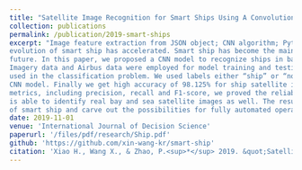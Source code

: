 ```yaml
---
title: "Satellite Image Recognition for Smart Ships Using A Convolutional Neural Networks Algorithm"
collection: publications
permalink: /publication/2019-smart-ships
excerpt: "Image feature extraction from JSON object; CNN algorithm; Python Tensorflow<br /><br />**Abstract:**In recent years, along with the development of artificial intelligence technologies and related technical products, the
evolution of smart ship has accelerated. Smart ship has become the main development direction of ship industry in the
future. In this paper, we proposed a CNN model to recognize ships in bay and sea area. Data sets of Ships in Satellite
Imagery data and Airbus data were employed for model training and testing and features are pixel data of images and
used in the classification problem. We used labels either “ship” or “no-ship” as our dependant variable to train the
CNN model. Finally we get high accuracy of 98.125% for ship satellite images recognition. Through the performance
metrics, including precision, recall and F1-score, we proved the reliability of this CNN model. Moreover, our CNN model
is able to identify real bay and sea satellite images as well. The results make a great contribution for the development
of smart ship and carve out the possibilities for fully automated operation of ship and ports."
date: 2019-11-01
venue: 'International Journal of Decision Science'
paperurl: '/files/pdf/research/Ship.pdf'
github: 'https://github.com/xin-wang-kr/smart-ship'
citation: 'Xiao H., Wang X., & Zhao, P.<sup>*</sup> 2019. &quot;Satellite Image Recognition for Smart Ships Using A Convolutional Neural Networks Algorithm.&quot; <i>International Journal of Decision Science</i> 10(2): 85–91.'
---
```

